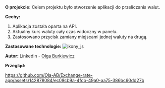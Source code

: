 **O projekcie:**
Celem projektu było stworzenie aplikacji do przeliczania walut.

**Cechy:**
1.	Aplikacja została oparta na API.
2.	Aktualny kurs waluty cały czas widoczny w panelu.
3.	Zastosowano przycisk zamiany miejscami jednej waluty na drugą.

**Zastosowane technologie:** 
![ikony_js](https://github.com/Ola-AB/Exchange-rate-app/assets/142878084/f466bc88-fd12-4d1f-b0b9-117311effa91)

**Autor:**
LinkedIn - [Olga Burkiewicz](https://www.linkedin.com/in/olga-burkiewicz-990058a4/)

**Przegląd:**

https://github.com/Ola-AB/Exchange-rate-app/assets/142878084/ec08cb9a-4fcb-49a0-aa75-386bc60dd27b

